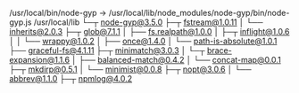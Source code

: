 /usr/local/bin/node-gyp -> /usr/local/lib/node_modules/node-gyp/bin/node-gyp.js
/usr/local/lib
└─┬ node-gyp@3.5.0
  ├─┬ fstream@1.0.11
  │ └── inherits@2.0.3
  ├─┬ glob@7.1.1
  │ ├── fs.realpath@1.0.0
  │ ├─┬ inflight@1.0.6
  │ │ └── wrappy@1.0.2
  │ ├── once@1.4.0
  │ └── path-is-absolute@1.0.1
  ├── graceful-fs@4.1.11
  ├─┬ minimatch@3.0.3
  │ └─┬ brace-expansion@1.1.6
  │   ├── balanced-match@0.4.2
  │   └── concat-map@0.0.1
  ├─┬ mkdirp@0.5.1
  │ └── minimist@0.0.8
  ├─┬ nopt@3.0.6
  │ └── abbrev@1.1.0
  ├─┬ npmlog@4.0.2 
